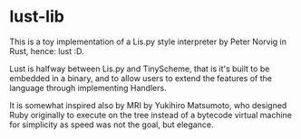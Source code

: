 # lust-lib

This is a toy implementation of a Lis.py style interpreter by Peter Norvig in Rust, hence: lust :D.

Lust is halfway between Lis.py and TinyScheme, that is it's built to be embedded in a binary, and to allow users to extend the features of the language through implementing Handlers.

It is somewhat inspired also by MRI by Yukihiro Matsumoto, who designed Ruby originally to execute on the tree instead of a bytecode virtual machine for simplicity as speed was not the goal, but elegance.

